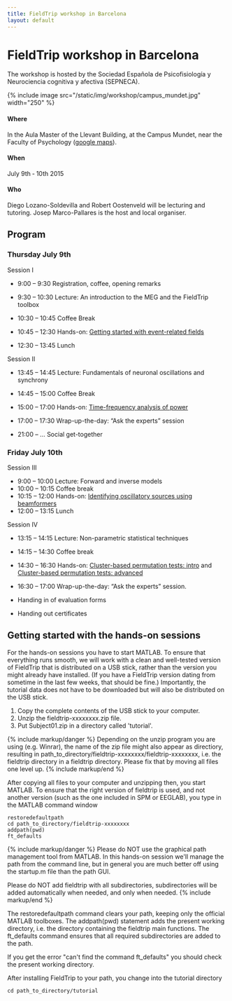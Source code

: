 ```yaml
---
title: FieldTrip workshop in Barcelona
layout: default
---
```


# FieldTrip workshop in Barcelona

The workshop is hosted by the Sociedad Española de Psicofisiología y Neurociencia cognitiva y afectiva (SEPNECA).

{% include image src="/static/img/workshop/campus_mundet.jpg" width="250" %}

#### Where

In the Aula Master of the Llevant Building, at the Campus Mundet, near the Faculty of Psychology ([google maps](https://www.google.nl/maps/place/Edifici+Llevant,+08035+Barcelona,+Spanje/@41.4386094,2.1445684,18z/data=!3m1!4b1!4m5!1m2!2m1!1scampus+in+de+buurt+van+Mundet,+Barcelona,+Spanje!3m1!1s0x12a497e1d3cabe79/0x4383b1771095ab74)).

#### When

July 9th ­‐ 10th 2015

#### Who

Diego Lozano-Soldevilla and Robert Oostenveld will be lecturing and tutoring. Josep Marco-Pallares is the host and local organiser.

## Program

### Thursday July 9th

 Session I

   * 9:00 – 9:30 		  Registration, coffee, opening remarks
   * 9:30 – 10:30		  Lecture: An introduction to the MEG and the FieldTrip toolbox
   * 10:30 – 10:45		Coffee Break
   * 10:45 – 12:30		Hands-on: [Getting started with event-related fields](/tutorial/eventrelatedaveraging)

   * 12:30 – 13:45		Lunch

 Session II

   * 13:45 – 14:45		Lecture: Fundamentals of neuronal oscillations and synchrony
   * 14:45 – 15:00   	Coffee Break
   * 15:00 – 17:00		Hands-on: [Time-frequency analysis of power](/tutorial/timefrequencyanalysis)
   * 17:00 – 17:30		Wrap-up-the-day: “Ask the experts” session

   * 21:00	– ...		  Social get-together

### Friday July 10th

Session III

   * 9:00 – 10:00	    Lecture: Forward and inverse models
   * 10:00 – 10:15		Coffee break
   * 10:15 – 12:00		Hands-on: [Identifying oscillatory sources using beamformers](/tutorial/beamformer)
   * 12:00 – 13:15		Lunch

Session IV

   * 13:15 – 14:15		Lecture: Non-parametric statistical techniques
   * 14:15 – 14:30		Coffee break
   * 14:30 – 16:30	  Hands-on: [Cluster-based permutation tests: intro](/tutorial/cluster_permutation_timelock) and [Cluster-based permutation tests: advanced](/tutorial/cluster_permutation_freq)
   * 16:30 – 17:00		Wrap-up-the-day: “Ask the experts” session.

   * Handing in of evaluation forms
   * Handing out certificates

## Getting started with the hands-on sessions

For the hands-on sessions you have to start MATLAB. To ensure that everything runs smooth, we will work with a clean and well-tested version of FieldTrip that is distributed on a USB stick, rather than the version you might already have installed. (If you have a FieldTrip version dating from sometime in the last few weeks, that should be fine.) Importantly, the tutorial data does not have to be downloaded but will also be distributed on the USB stick.

 1.  Copy the complete contents of the USB stick to your computer.
 2.  Unzip the fieldtrip-xxxxxxxx.zip file.
 3.  Put Subject01.zip in a directory called 'tutorial'.

{% include markup/danger %}
Depending on the unzip program you are using (e.g. Winrar), the name of the zip file might also appear as directiory, resulting in path_to_directory/fieldtrip-xxxxxxxx/fieldtrip-xxxxxxxx, i.e. the fieldtrip directory in a fieldtrip directory. Please fix that by moving all files one level up.
{% include markup/end %}

After copying all files to your computer and unzipping then, you start MATLAB. To ensure that the right version of fieldtrip is used, and not another version (such as the one included in SPM or EEGLAB), you type in the MATLAB command window

    restoredefaultpath
    cd path_to_directory/fieldtrip-xxxxxxxx
    addpath(pwd)
    ft_defaults

{% include markup/danger %}
Please do NOT use the graphical path management tool from MATLAB. In this hands-on session we'll manage the path from the command line, but in general you are much better off using the startup.m file than the path GUI.

Please do NOT add fieldtrip with all subdirectories, subdirectories will be added automatically when needed, and only when needed.
{% include markup/end %}

The restoredefaultpath command clears your path, keeping only the
official MATLAB toolboxes. The addpath(pwd) statement adds the
present working directory, i.e. the directory containing the fieldtrip
main functions. The ft_defaults command ensures that all required
subdirectories are added to the path.

If you get the error "can't find the command ft_defaults" you should check the present working directory.

After installing FieldTrip to your path, you change into the tutorial directory

    cd path_to_directory/tutorial
